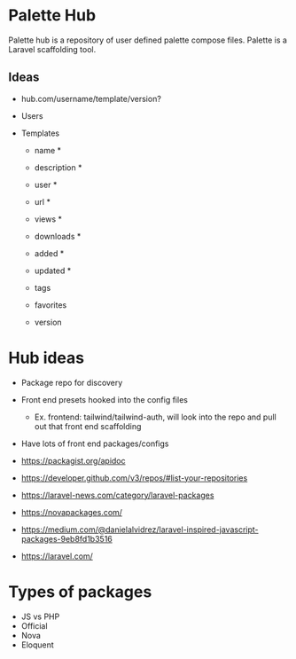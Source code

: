 # Palette Hub

Palette hub is a repository of user defined palette compose files. Palette is a Laravel scaffolding tool.

## Ideas

-   hub.com/username/template/version?

-   Users
-   Templates

    -   name \*
    -   description \*
    -   user \*
    -   url \*
    -   views \*
    -   downloads \*
    -   added \*
    -   updated \*

    -   tags
    -   favorites
    -   version

# Hub ideas

-   Package repo for discovery
-   Front end presets hooked into the config files
    -   Ex. frontend: tailwind/tailwind-auth, will look into the repo and pull out that front end scaffolding
-   Have lots of front end packages/configs

-   https://packagist.org/apidoc
-   https://developer.github.com/v3/repos/#list-your-repositories
-   https://laravel-news.com/category/laravel-packages
-   https://novapackages.com/
-   https://medium.com/@danielalvidrez/laravel-inspired-javascript-packages-9eb8fd1b3516
-   https://laravel.com/

# Types of packages

-   JS vs PHP
-   Official
-   Nova
-   Eloquent
